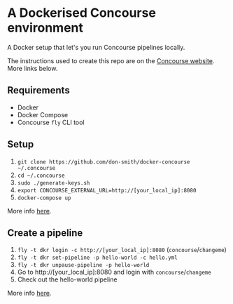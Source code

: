# A Dockerised Concourse environment

A Docker setup that let's you run Concourse pipelines locally.

The instructions used to create this repo are on the [Concourse website](https://concourse.ci). More links below.


## Requirements

* Docker
* Docker Compose
* Concourse `fly` CLI tool


## Setup

1. `git clone https://github.com/don-smith/docker-concourse ~/.concourse`
2. `cd ~/.concourse`
3. `sudo ./generate-keys.sh`
4. `export CONCOURSE_EXTERNAL_URL=http://[your_local_ip]:8080`
5. `docker-compose up`

More info [here](https://concourse.ci/docker-repository.html).


## Create a pipeline

1. `fly -t dkr login -c http://[your_local_ip]:8080` (`concourse`/`changeme`)
2. `fly -t dkr set-pipeline -p hello-world -c hello.yml`
3. `fly -t dkr unpause-pipeline -p hello-world`
4. Go to http://[your_local_ip]:8080 and login with `concourse`/`changeme`
5. Check out the hello-world pipeline

More info [here](https://concourse.ci/fly-cli.html).

